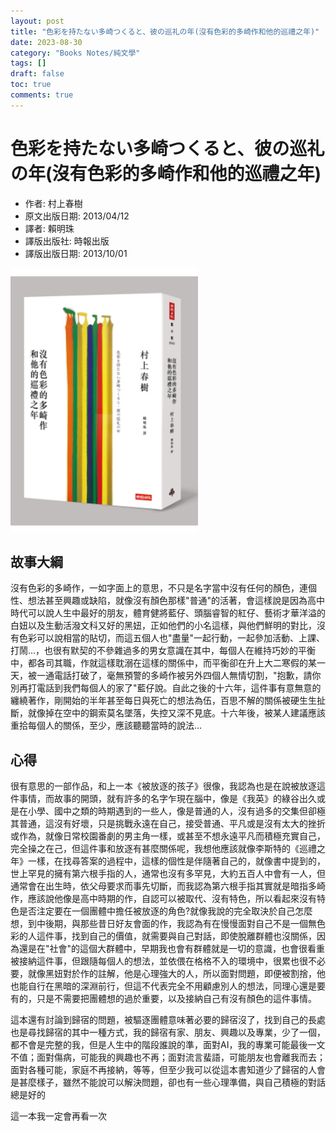 ```yaml
---
layout: post
title: "色彩を持たない多崎つくると、彼の巡礼の年(沒有色彩的多崎作和他的巡禮之年)"
date: 2023-08-30
category: "Books Notes/純文學"
tags: []
draft: false
toc: true
comments: true
---
```


# 色彩を持たない多崎つくると、彼の巡礼の年(沒有色彩的多崎作和他的巡禮之年)
* 作者: 村上春樹
* 原文出版日期: 2013/04/12
* 譯者: 賴明珠
* 譯版出版社: 時報出版
* 譯版出版日期: 2013/10/01

<img src="/assets/posts/沒有色彩的多崎作和他的巡禮之年.jpg" alt="" width="300"/>
<!-- more -->

## 故事大綱
沒有色彩的多崎作，一如字面上的意思，不只是名字當中沒有任何的顏色，連個性、想法甚至興趣或缺陷，就像沒有顏色那樣"普通"的活著，會這樣說是因為高中時代可以說人生中最好的朋友，體育健將藍仔、頭腦睿智的紅仔、藝術才華洋溢的白妞以及生動活潑文科又好的黑妞，正如他們的小名這樣，與他們鮮明的對比，沒有色彩可以說相當的貼切，而這五個人也"盡量"一起行動，一起參加活動、上課、打鬧...，也很有默契的不參雜過多的男女意識在其中，每個人在維持巧妙的平衡中，都各司其職，作就這樣耽溺在這樣的關係中，而平衡卻在升上大二寒假的某一天，被一通電話打破了，毫無預警的多崎作被另外四個人無情切割，"抱歉，請你別再打電話到我們每個人的家了"藍仔說。自此之後的十六年，這件事有意無意的纏繞著作，剛開始的半年甚至每日與死亡的想法為伍，百思不解的關係被硬生生扯斷，就像掉在空中的鋼索莫名墜落，失控又深不見底。十六年後，被某人建議應該重拾每個人的關係，至少，應該聽聽當時的說法...

## 心得
很有意思的一部作品，和上一本《被放逐的孩子》很像，我認為也是在說被放逐這件事情，而故事的開頭，就有許多的名字乍現在腦中，像是《我英》的綠谷出久或是在小學、國中之類的時期遇到的一些人，像是普通的人，沒有過多的交集但卻極其普通，這沒有好壞，只是挑戰永遠在自己，接受普通、平凡或是沒有太大的挫折或作為，就像日常校園番劇的男主角一樣，或甚至不想永遠平凡而積極充實自己，完全操之在己，但這件事和放逐有甚麼關係呢，我想他應該就像李斯特的《巡禮之年》一樣，在找尋答案的過程中，這樣的個性是伴隨著自己的，就像書中提到的，世上罕見的擁有第六根手指的人，通常也沒有多罕見，大約五百人中會有一人，但通常會在出生時，依父母要求而事先切斷，而我認為第六根手指其實就是暗指多崎作，應該說他像是高中時期的作，自認可以被取代、沒有特色，所以看起來沒有特色是否注定要在一個團體中擔任被放逐的角色?就像我說的完全取決於自己怎麼想，到中後期，與那些昔日好友會面的作，我認為有在慢慢面對自己不是一個無色彩的人這件事，找到自己的價值，就需要與自己對話，即使脫離群體也沒關係，因為還是在"社會"的這個大群體中，早期我也會有群體就是一切的意識，也會很看重被接納這件事，但跟隨每個人的想法，並依偎在格格不入的環境中，很累也很不必要，就像黑妞對於作的註解，他是心理強大的人，所以面對問題，即便被割捨，他也能自行在黑暗的深淵前行，但這不代表完全不用顧慮別人的想法，同理心還是要有的，只是不需要把團體想的過於重要，以及接納自己有沒有顏色的這件事情。

這本還有討論到歸宿的問題，被驅逐團體意味著必要的歸宿沒了，找到自己的長處也是尋找歸宿的其中一種方式，我的歸宿有家、朋友、興趣以及專業，少了一個，都不會是完整的我，但是人生中的階段誰說的準，面對AI，我的專業可能最後一文不值；面對傷病，可能我的興趣也不再；面對流言蜚語，可能朋友也會離我而去；面對各種可能，家庭不再接納，等等，但至少我可以從這本書知道少了歸宿的人會是甚麼樣子，雖然不能說可以解決問題，卻也有一些心理準備，與自己積極的對話總是好的

這一本我一定會再看一次
